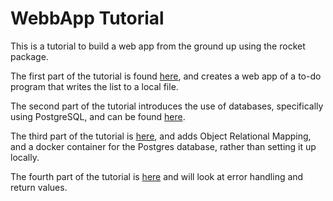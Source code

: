 # WebbApp Tutorial

This is a tutorial to build a web app from the ground up using the rocket package.

The first part of the tutorial is found [here](https://betterprogramming.pub/how-to-write-a-web-app-in-rust-part-1-3047156660a7), and creates a web app of a to-do program that writes the list to a local file.

The second part of the tutorial introduces the use of databases, specifically using PostgreSQL, and can be found [here](https://betterprogramming.pub/how-to-write-a-web-app-in-rust-part-2-2da195369fc1).

The third part of the tutorial is [here](https://medium.com/better-programming/building-the-rust-web-app-how-to-use-object-relational-mapper-3af2084555b6), and adds Object Relational Mapping, and a docker container for the Postgres database, rather than setting it up locally.

The fourth part of the tutorial is [here](https://medium.com/better-programming/building-the-rust-web-app-proper-error-handling-and-return-values-723f1f07f8cd) and will look at error handling and return values.